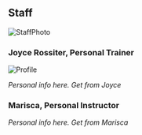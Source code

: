 ## Staff
![StaffPhoto](/images/staff_squats.jpg)

### Joyce Rossiter, Personal Trainer
![Profile](/images/climbing.jpg)

*Personal info here. Get from Joyce*

### Marisca, Personal Instructor
*Personal info here. Get from Marisca*

